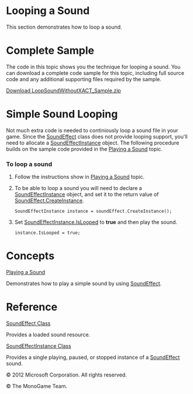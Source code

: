 ﻿

# Looping a Sound

This section demonstrates how to loop a sound.

# Complete Sample

The code in this topic shows you the technique for looping a sound. You can download a complete code sample for this topic, including full source code and any additional supporting files required by the sample.

[Download LoopSoundWithoutXACT_Sample.zip](http://go.microsoft.com/fwlink/?LinkId=258713)

# Simple Sound Looping

Not much extra code is needed to continiously loop a sound file in your game. Since the [SoundEffect](T_MXFA_SoundEffect.md) class does not provide looping support, you'll need to allocate a [SoundEffectInstance](T_MXFA_SoundEffectInstance.md) object. The following procedure builds on the sample code provided in the [Playing a Sound](Audio_HowTo_PlayASound.md) topic.

### To loop a sound

1.  Follow the instructions show in [Playing a Sound](Audio_HowTo_PlayASound.md) topic.
    
2.  To be able to loop a sound you will need to declare a [SoundEffectInstance](T_MXFA_SoundEffectInstance.md) object, and set it to the return value of [SoundEffect.CreateInstance](M_MXFA_SoundEffect_CreateInstance.md).
    
    ```
    SoundEffectInstance instance = soundEffect.CreateInstance();
    ```
                        
    
3.  Set [SoundEffectInstance.IsLooped](P_MXFA_SoundEffectInstance_IsLooped.md) to **true** and then play the sound.
    
    ```
    instance.IsLooped = true;
    ```
                        
# Concepts

[Playing a Sound](Audio_HowTo_PlayASound.md)

Demonstrates how to play a simple sound by using [SoundEffect](T_MXFA_SoundEffect.md).

# Reference

[SoundEffect Class](T_MXFA_SoundEffect.md)

Provides a loaded sound resource.

[SoundEffectInstance Class](T_MXFA_SoundEffectInstance.md)

Provides a single playing, paused, or stopped instance of a [SoundEffect](T_MXFA_SoundEffect.md) sound.

© 2012 Microsoft Corporation. All rights reserved.  

© The MonoGame Team.
